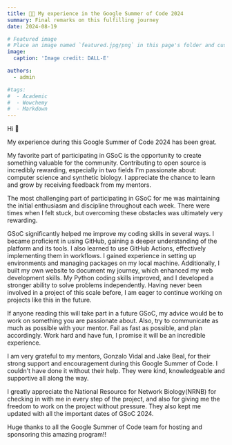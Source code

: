 ```yaml
---
title: 🧑‍💻️ My experience in the Google Summer of Code 2024
summary: Final remarks on this fulfilling journey
date: 2024-08-19

# Featured image
# Place an image named `featured.jpg/png` in this page's folder and customize its options here.
image:
  caption: 'Image credit: DALL-E'

authors:
  - admin

#tags:
#  - Academic
#  - Wowchemy
#  - Markdown 
---
```


Hi 👋


My experience during this Google Summer of Code 2024 has been great. 


My favorite part of participating in GSoC is the opportunity to create something valuable for the community. Contributing to open source is incredibly rewarding, especially in two fields I'm passionate about: computer science and synthetic biology. I appreciate the chance to learn and grow by receiving feedback from my mentors.

The most challenging part of participating in GSoC for me was maintaining the initial enthusiasm and discipline throughout each week. There were times when I felt stuck, but overcoming these obstacles was ultimately very rewarding.

GSoC significantly helped me improve my coding skills in several ways. I became proficient in using GitHub, gaining a deeper understanding of the platform and its tools. I also learned to use GitHub Actions, effectively implementing them in workflows. I gained experience in setting up environments and managing packages on my local machine. Additionally, I built my own website to document my journey, which enhanced my web development skills. My Python coding skills improved, and I developed a stronger ability to solve problems independently. Having never been involved in a project of this scale before, I am eager to continue working on projects like this in the future.

If anyone reading this will take part in a future GSoC, my advice would be to work on something you are passionate about. Also, try to communicate as much as possible with your mentor. Fail as fast as possible, and plan accordingly. Work hard and have fun, I promise it will be an incredible experience.

I am very grateful to my mentors, Gonzalo Vidal and Jake Beal, for their strong support and encouragement during this Google Summer of Code. I couldn't have done it without their help. They were kind, knowledgeable and supportive all along the way.

I greatly appreciate the National Resource for Network Biology(NRNB) for checking in with me in every step of the project, and also for giving me the freedom to work on the project without pressure. They also kept me updated with all the important dates of GSoC 2024.

Huge thanks to all the Google Summer of Code team for hosting and sponsoring this amazing program!!